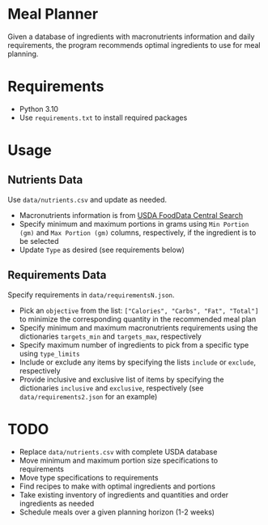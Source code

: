 # Meal Planner

Given a database of ingredients with macronutrients information and daily requirements, the program recommends optimal ingredients to use for meal planning.

# Requirements

-   Python 3.10
-   Use `requirements.txt` to install required packages

# Usage

## Nutrients Data

Use `data/nutrients.csv` and update as needed.

-   Macronutrients information is from [USDA FoodData Central Search](https://fdc.nal.usda.gov/food-search)
-   Specify minimum and maximum portions in grams using `Min Portion (gm)` and `Max Portion (gm)` columns, respectively, if the ingredient is to be selected
-   Update `Type` as desired (see requirements below)

## Requirements Data

Specify requirements in `data/requirementsN.json`.

-   Pick an `objective` from the list: `["Calories", "Carbs", "Fat", "Total"]` to minimize the corresponding quantity in the recommended meal plan
-   Specify minimum and maximum macronutrients requirements using the dictionaries `targets_min` and `targets_max`, respectively
-   Specify maximum number of ingredients to pick from a specific type using `type_limits`
-   Include or exclude any items by specifying the lists `include` or `exclude`, respectively
-   Provide inclusive and exclusive list of items by specifying the dictionaries `inclusive` and `exclusive`, respectively (see `data/requirements2.json` for an example)

# TODO

-   Replace `data/nutrients.csv` with complete USDA database
-   Move minimum and maximum portion size specifications to requirements
-   Move type specifications to requirements
-   Find recipes to make with optimal ingredients and portions
-   Take existing inventory of ingredients and quantities and order ingredients as needed
-   Schedule meals over a given planning horizon (1-2 weeks)
